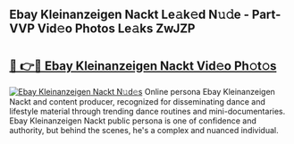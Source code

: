 ## Ebay Kleinanzeigen Nackt Le𝚊k𝚎d N𝚞𝚍e - Part-VVP Vid𝚎o Photos Le𝚊ks ZwJZP

# <h2><a href="http://fb0ujr.evod.top/?m=Ebay+Kleinanzeigen+Nackt">🔗 👉🔴 Ebay Kleinanzeigen Nackt Vid𝚎o Ph𝚘t𝚘s</a></h2>

[![Ebay Kleinanzeigen Nackt N𝚞d𝚎s](https://i.imgur.com/8V9OHl7.gif)](http://fb0ujr.evod.top/?m=Ebay+Kleinanzeigen+Nackt)
Online persona Ebay Kleinanzeigen Nackt and content producer, recognized for disseminating dance and lifestyle material through trending dance routines and mini-documentaries. Ebay Kleinanzeigen Nackt public persona is one of confidence and authority, but behind the scenes, he's a complex and nuanced individual. 
